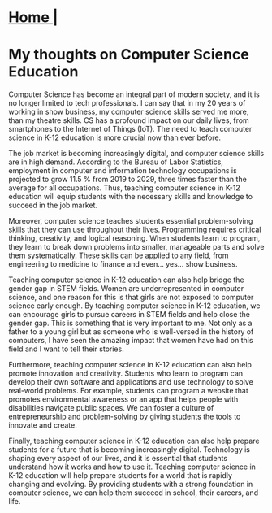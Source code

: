 # [Home |](../index.md)
# My thoughts on Computer Science Education
Computer Science has become an integral part of modern society, and it is no longer limited to tech professionals. I can say that in my 20 years of working in show business, my computer science skills served me more, than my theatre skills. CS has a profound impact on our daily lives, from smartphones to the Internet of Things (IoT). The need to teach computer science in K-12 education is more crucial now than ever before. 

The job market is becoming increasingly digital, and computer science skills are in high demand. According to the Bureau of Labor Statistics, employment in computer and information technology occupations is projected to grow 11.5 % from 2019 to 2029, three times faster than the average for all occupations. Thus, teaching computer science in K-12 education will equip students with the necessary skills and knowledge to succeed in the job market. 

Moreover, computer science teaches students essential problem-solving skills that they can use throughout their lives. Programming requires critical thinking, creativity, and logical reasoning. When students learn to program, they learn to break down problems into smaller, manageable parts and solve them systematically. These skills can be applied to any field, from engineering to medicine to finance and even… yes… show business.

Teaching computer science in K-12 education can also help bridge the gender gap in STEM fields. Women are underrepresented in computer science, and one reason for this is that girls are not exposed to computer science early enough. By teaching computer science in K-12 education, we can encourage girls to pursue careers in STEM fields and help close the gender gap. This is something that is very important to me. Not only as a father to a young girl but as someone who is well-versed in the history of computers, I have seen the amazing impact that women have had on this field and I want to tell their stories.

Furthermore, teaching computer science in K-12 education can also help promote innovation and creativity. Students who learn to program can develop their own software and applications and use technology to solve real-world problems. For example, students can program a website that promotes environmental awareness or an app that helps people with disabilities navigate public spaces. We can foster a culture of entrepreneurship and problem-solving by giving students the tools to innovate and create. 

Finally, teaching computer science in K-12 education can also help prepare students for a future that is becoming increasingly digital. Technology is shaping every aspect of our lives, and it is essential that students understand how it works and how to use it. Teaching computer science in K-12 education will help prepare students for a world that is rapidly changing and evolving. By providing students with a strong foundation in computer science, we can help them succeed in school, their careers, and life.
